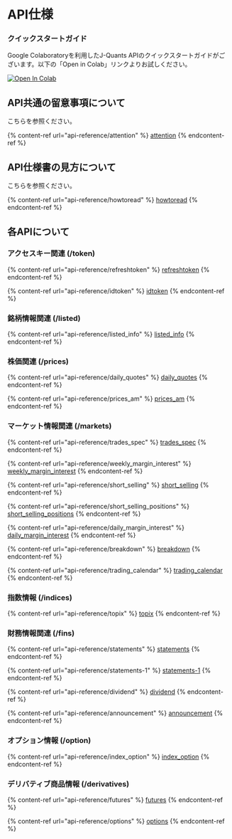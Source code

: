 # API仕様

### クイックスタートガイド

Google Colaboratoryを利用したJ-Quants APIのクイックスタートガイドがございます。以下の「Open in Colab」リンクよりお試しください。

[![Open In Colab](https://colab.research.google.com/assets/colab-badge.svg)](https://colab.research.google.com/github/J-Quants/jquants-api-quick-start/blob/master/jquants-api-quick-start.ipynb)

## API共通の留意事項について

こちらを参照ください。

{% content-ref url="api-reference/attention" %}
[attention](https://jpx.gitbook.io/j-quants-ja/api-reference/attention)
{% endcontent-ref %}

## API仕様書の見方について

こちらを参照ください。

{% content-ref url="api-reference/howtoread" %}
[howtoread](https://jpx.gitbook.io/j-quants-ja/api-reference/howtoread)
{% endcontent-ref %}

## 各APIについて

### アクセスキー関連 (/token)

{% content-ref url="api-reference/refreshtoken" %}
[refreshtoken](https://jpx.gitbook.io/j-quants-ja/api-reference/refreshtoken)
{% endcontent-ref %}

{% content-ref url="api-reference/idtoken" %}
[idtoken](https://jpx.gitbook.io/j-quants-ja/api-reference/idtoken)
{% endcontent-ref %}

### 銘柄情報関連 (/listed)

{% content-ref url="api-reference/listed\_info" %}
[listed\_info](https://jpx.gitbook.io/j-quants-ja/api-reference/listed_info)
{% endcontent-ref %}

### 株価関連 (/prices)

{% content-ref url="api-reference/daily\_quotes" %}
[daily\_quotes](https://jpx.gitbook.io/j-quants-ja/api-reference/daily_quotes)
{% endcontent-ref %}

{% content-ref url="api-reference/prices\_am" %}
[prices\_am](https://jpx.gitbook.io/j-quants-ja/api-reference/prices_am)
{% endcontent-ref %}

### マーケット情報関連 (/markets)

{% content-ref url="api-reference/trades\_spec" %}
[trades\_spec](https://jpx.gitbook.io/j-quants-ja/api-reference/trades_spec)
{% endcontent-ref %}

{% content-ref url="api-reference/weekly\_margin\_interest" %}
[weekly\_margin\_interest](https://jpx.gitbook.io/j-quants-ja/api-reference/weekly_margin_interest)
{% endcontent-ref %}

{% content-ref url="api-reference/short\_selling" %}
[short\_selling](https://jpx.gitbook.io/j-quants-ja/api-reference/short_selling)
{% endcontent-ref %}

{% content-ref url="api-reference/short\_selling\_positions" %}
[short\_selling\_positions](https://jpx.gitbook.io/j-quants-ja/api-reference/short_selling_positions)
{% endcontent-ref %}

{% content-ref url="api-reference/daily\_margin\_interest" %}
[daily\_margin\_interest](https://jpx.gitbook.io/j-quants-ja/api-reference/daily_margin_interest)
{% endcontent-ref %}

{% content-ref url="api-reference/breakdown" %}
[breakdown](https://jpx.gitbook.io/j-quants-ja/api-reference/breakdown)
{% endcontent-ref %}

{% content-ref url="api-reference/trading\_calendar" %}
[trading\_calendar](https://jpx.gitbook.io/j-quants-ja/api-reference/trading_calendar)
{% endcontent-ref %}

### 指数情報 (/indices)

{% content-ref url="api-reference/topix" %}
[topix](https://jpx.gitbook.io/j-quants-ja/api-reference/topix)
{% endcontent-ref %}

### 財務情報関連 (/fins)

{% content-ref url="api-reference/statements" %}
[statements](https://jpx.gitbook.io/j-quants-ja/api-reference/statements)
{% endcontent-ref %}

{% content-ref url="api-reference/statements-1" %}
[statements-1](https://jpx.gitbook.io/j-quants-ja/api-reference/statements-1)
{% endcontent-ref %}

{% content-ref url="api-reference/dividend" %}
[dividend](https://jpx.gitbook.io/j-quants-ja/api-reference/dividend)
{% endcontent-ref %}

{% content-ref url="api-reference/announcement" %}
[announcement](https://jpx.gitbook.io/j-quants-ja/api-reference/announcement)
{% endcontent-ref %}

### オプション情報 (/option)

{% content-ref url="api-reference/index\_option" %}
[index\_option](https://jpx.gitbook.io/j-quants-ja/api-reference/index_option)
{% endcontent-ref %}

### デリバティブ商品情報 (/derivatives)

{% content-ref url="api-reference/futures" %}
[futures](https://jpx.gitbook.io/j-quants-ja/api-reference/futures)
{% endcontent-ref %}

{% content-ref url="api-reference/options" %}
[options](https://jpx.gitbook.io/j-quants-ja/api-reference/options)
{% endcontent-ref %}
